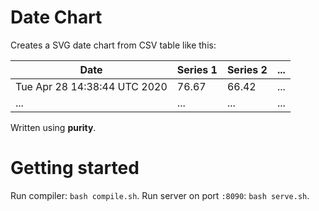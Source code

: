# Date Chart

Creates a SVG date chart from CSV table like this:

| Date                         | Series 1 | Series 2 | ... |
| ---------------------------- | -------- | -------- | --- |
| Tue Apr 28 14:38:44 UTC 2020 | 76.67    | 66.42    | ... |
| ...                          | ...      | ...      | ... |

Written using **purity**.

# Getting started

Run compiler: `bash compile.sh`. Run server on port `:8090`: `bash serve.sh`.
